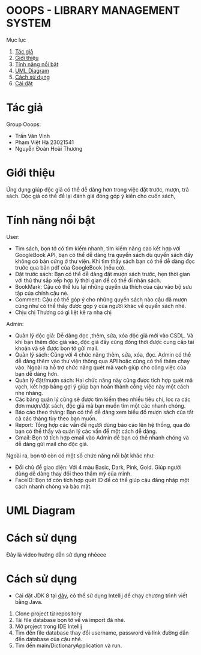 # OOOPS - LIBRARY MANAGEMENT SYSTEM
Mục lục
1. [Tác giả](#author)
2. [Giới thiệu](#introduction)
3. [Tính năng nổi bật](#features)
4. [UML Diagram](#uml)
5. [Cách sử dụng](#user-guide)
6. [Cài đặt](#installation)
# Tác giả <a name="author"></a>

Group Ooops:
- Trần Văn Vinh 
- Phạm Việt Hà 23021541
- Nguyễn Đoàn Hoài Thương

# Giới thiệu <a name="introduction"></a>
Ứng dụng giúp độc giả có thể dễ dàng hơn trong việc đặt trước, mượn, trả sách. Độc giả có thể để lại đánh giá đóng góp ý kiến cho cuốn sách, 

# Tính năng nổi bật <a name="features"></a>
User:
- Tìm sách, bọn tớ có tìm kiếm nhanh, tìm kiếm nâng cao kết hợp với GoogleBook API, bạn có thể dễ dàng tra quyển sách dù quyển sách đấy không có bản cứng ở thư viện. Khi tìm thấy sách bạn có thể dễ dàng đọc trước qua bản pdf của GoogleBook (nếu có).
- Đặt trước sách: Bạn có thể dễ dàng đặt mượn sách trước, hẹn thời gian với thủ thư sắp xếp hợp lý thời gian để có thể đi nhận sách.
- BookMark: Cậu có thể lưu lại những quyển ưa thích của cậu vào bộ sưu tập của chính cậu nè.
- Comment: Cậu có thể góp ý cho những quyển sách nào cậu đã mượn cũng như có thể thấy được góp ý của người khác về quyển sách nhé.
- Chịu chị Thương có gì liệt kê ra nha chị

Admin:
- Quản lý độc giả: Dễ dàng đọc ,thêm, sửa, xóa độc giả mới vào CSDL. Và khi bạn thêm độc giả vào, độc giả đấy cũng đồng thời được cung cấp tài khoản và sẽ được bọn tớ gửi mail.
- Quản lý sách: Cũng với 4 chức năng thêm, sửa, xóa, đọc. Admin có thể dễ dàng thêm vào thư viện thông qua API hoặc cũng có thể thêm chay vào. Ngoài ra hỗ trợ chức năng quét mã vạch giúp cho công việc của bạn dễ dàng hơn.
- Quản lý đặt/mượn sách: Hai chức năng này cũng được tích hợp quét mã vạch, kết hợp bảng gợi ý giúp bạn hoàn thành công việc này một cách nhẹ nhàng.
- Các bảng quản lý cũng sẽ được tìm kiếm theo nhiều tiêu chí, lọc ra các đơn mượn/đặt sách, độc giả mà bạn muốn tìm một các nhanh chóng.
- Báo cáo theo tháng: Bạn có thể dễ dàng xem biểu đồ mượn sách của tất cả các tháng tùy theo bạn muốn.
- Report: Tổng hợp các vấn đề người dùng báo cáo lên hệ thống, qua đó bạn có thể thấy và quản lý các vấn đề một cách dễ dàng.
- Gmail: Bọn tớ tích hợp email vào Admin để bạn có thể nhanh chóng và dễ dàng gửi mail cho độc giả.

Ngoài ra, bọn tớ còn có một số chức năng nổi bật khác như:
- Đổi chủ đề giao diện: Với 4 màu Basic, Dark, Pink, Gold. Giúp người dùng dễ dàng thay đổi theo thẩm mỹ của mình.
- FaceID: Bọn tớ còn tích hợp quét ID để có thể giúp cậu đăng nhập một cách nhanh chóng và bảo mật.

# UML Diagram <a name="uml"></a>


# Cách sử dụng <a name="user-guide"></a>
Đây là video hướng dẫn sử dụng nhéeee

# Cách sử dụng <a name="user-guide"></a>
* Cài đặt JDK 8 tại [đây](https://www.oracle.com/java/technologies/javase/javase8-archive-downloads.html), có thể sử dụng Intellij để chạy chương trình viết bằng Java.
1. Clone project từ repository
2. Tải file database bọn tớ về và import đã nhé.
3. Mở project trong IDE Intellij 
4. Tìm đến file database thay đổi username, password và link đường dẫn đến database của cậu nhé. 
5. Tìm đến main/DictionaryApplication và run.



